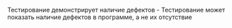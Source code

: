 Тестирование демонстрирует наличие дефектов - Тестирование может показать наличие дефектов в программе, а не их отсутствие